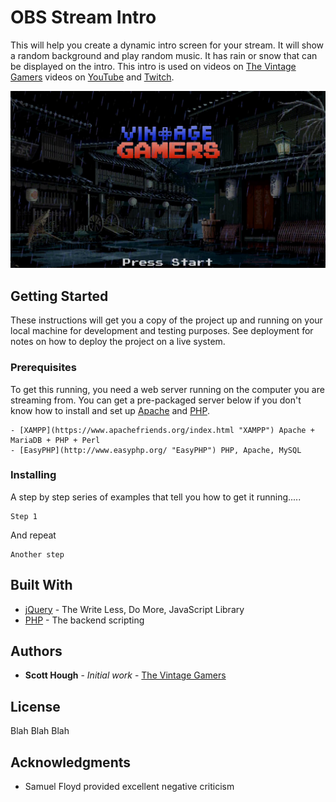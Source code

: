 # OBS Stream Intro
This will help you create a dynamic intro screen for your stream. It will show a random background and play random music. It has rain or snow that can be displayed on the intro. This intro is used on videos on [The Vintage Gamers](http://www.TheVintageGamers.com "The Vintage Gamers") videos on  [YouTube](https://gaming.youtube.com/TheVintageGamersCom "The Vintage Gamers YouTube") and [Twitch](http://www.twitch.tv/TheVintageGamers "The Vintage Gamers Twitch").  

[![Pic](https://raw.githubusercontent.com/runicmourning/OBSstreamintro/master/intro.png)](https://www.youtube.com/watch?v=ZvLCwGX6wkU "Intro Video Example")

## Getting Started

These instructions will get you a copy of the project up and running on your local machine for development and testing purposes. See deployment for notes on how to deploy the project on a live system.

### Prerequisites

To get this running, you need a web server running on the computer you are streaming from. You can get a pre-packaged server below if you don't know how to install and set up [Apache](http://apache.org/ "Apache Web Server") and [PHP](http://php.net/ "PHP is a popular general-purpose scripting language that is especially suited to web development.").

```
- [XAMPP](https://www.apachefriends.org/index.html "XAMPP") Apache + MariaDB + PHP + Perl
- [EasyPHP](http://www.easyphp.org/ "EasyPHP") PHP, Apache, MySQL
```

### Installing

A step by step series of examples that tell you how to get it running.....

```
Step 1
```

And repeat 

```
Another step
```


## Built With

* [jQuery](http://jquery.com/ "jQuery") - The Write Less, Do More, JavaScript Library
* [PHP](http://php.net/ "PHP is a popular general-purpose scripting language that is especially suited to web development.") - The backend scripting 


## Authors

* **Scott Hough** - *Initial work* - [The Vintage Gamers](https://www.thevintagegamers.com)


## License

Blah Blah Blah

## Acknowledgments

* Samuel Floyd provided excellent negative criticism
